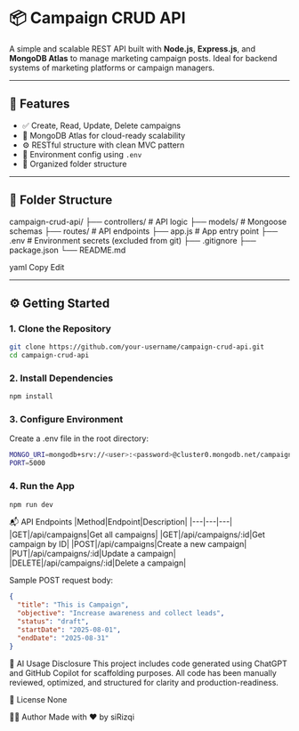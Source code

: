 # 📦 Campaign CRUD API

A simple and scalable REST API built with **Node.js**, **Express.js**, and **MongoDB Atlas** to manage marketing campaign posts. Ideal for backend systems of marketing platforms or campaign managers.

---

## 🚀 Features

- ✅ Create, Read, Update, Delete campaigns
- 🧠 MongoDB Atlas for cloud-ready scalability
- ⚙️ RESTful structure with clean MVC pattern
- 🔐 Environment config using `.env`
- 📂 Organized folder structure

---

## 📁 Folder Structure
campaign-crud-api/
├── controllers/ # API logic
├── models/ # Mongoose schemas
├── routes/ # API endpoints
├── app.js # App entry point
├── .env # Environment secrets (excluded from git)
├── .gitignore
├── package.json
└── README.md

yaml
Copy
Edit

---

## ⚙️ Getting Started

### 1. Clone the Repository

```bash
git clone https://github.com/your-username/campaign-crud-api.git
cd campaign-crud-api
```

### 2. Install Dependencies
```bash
npm install
```

### 3. Configure Environment
Create a .env file in the root directory:
```bash
MONGO_URI=mongodb+srv://<user>:<password>@cluster0.mongodb.net/campaignDB?retryWrites=true&w=majority
PORT=5000
```

### 4. Run the App
```bash
npm run dev
```

📬 API Endpoints
|Method|Endpoint|Description|
|---|---|---|
|GET|/api/campaigns|Get all campaigns|
|GET|/api/campaigns/:id|Get campaign by ID|
|POST|/api/campaigns|Create a new campaign|
|PUT|/api/campaigns/:id|Update a campaign|
|DELETE|/api/campaigns/:id|Delete a campaign|

Sample POST request body:

```json
{
  "title": "This is Campaign",
  "objective": "Increase awareness and collect leads",
  "status": "draft",
  "startDate": "2025-08-01",
  "endDate": "2025-08-31"
}
```

🧠 AI Usage Disclosure
This project includes code generated using ChatGPT and GitHub Copilot for scaffolding purposes. All code has been manually reviewed, optimized, and structured for clarity and production-readiness.

📃 License
None

👨‍💻 Author
Made with ❤️ by siRizqi
